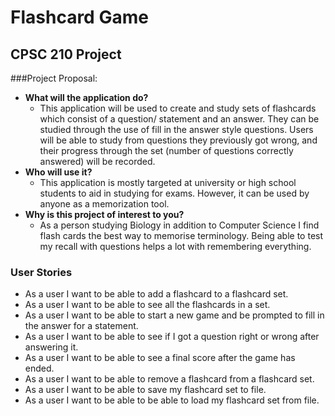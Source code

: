 # Flashcard Game
## CPSC 210 Project 

###Project Proposal:
- **What will the application do?**
  - This application will be used to create and study sets 
  of flashcards which consist of a question/ statement and 
  an answer. They can be studied through the use of fill in the answer
  style questions. Users will be able to study from 
  questions they previously got wrong, and their progress
  through the set (number of questions correctly answered) will be recorded.
- **Who will use it?**
  - This application is mostly targeted at university or high school
  students to aid in studying for exams. However, it can be used
  by anyone as a memorization tool.
- **Why is this project of interest to you?**
  - As a person studying Biology in addition to Computer Science
  I find flash cards the best way to memorise terminology. Being
  able to test my recall with questions helps a lot with remembering
  everything.

### User Stories
- As a user I want to be able to add a flashcard to a flashcard set.
- As a user I want to be able to see all the flashcards in a set.
- As a user I want to be able to start a new game and be prompted to fill in the answer for a statement.
- As a user I want to be able to see if I got a question right or wrong after answering it. 
- As a user I want to be able to see a final score after the game has ended.
- As a user I want to be able to remove a flashcard from a flashcard set.
- As a user I want to be able to save my flashcard set to file.
- As a user I want to be able to be able to load my flashcard set from file. 